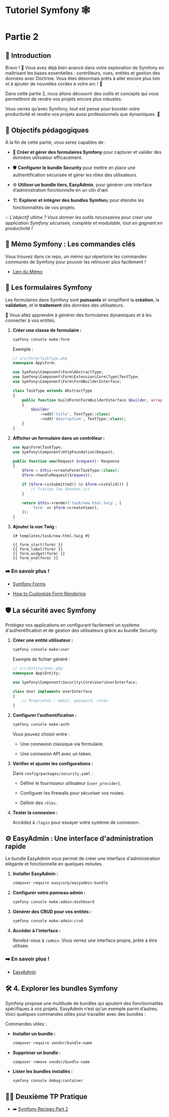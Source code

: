 # Tutoriel Symfony 🕸️

# Partie 2

## 🌟 Introduction

Bravo ! 🎉 Vous avez déjà bien avancé dans votre exploration de Symfony en maîtrisant les bases essentielles : contrôleurs, vues, entités et gestion des données avec Doctrine. Vous êtes désormais prêts à aller encore plus loin et à ajouter de nouvelles cordes à votre arc ! 🎯

Dans cette partie 2, nous allons découvrir des outils et concepts qui vous permettront de rendre vos projets encore plus robustes.

Vous verrez qu’avec Symfony, tout est pensé pour booster votre productivité et rendre vos projets aussi professionnels que dynamiques. 💼

## 🎯 Objectifs pédagogiques

À la fin de cette partie, vous serez capables de :

- 🧩 **Créer et gérer des formulaires Symfony** pour capturer et valider des données utilisateur efficacement.

- 🛡️ **Configurer le bundle Security** pour mettre en place une authentification sécurisée et gérer les rôles des utilisateurs.

- ⚙️ **Utiliser un bundle tiers, EasyAdmin**, pour générer une interface d’administration fonctionnelle en un clin d'œil.

- 🏗️ **Explorer et intégrer des bundles Symfon**y pour étendre les fonctionnalités de vos projets.

💡 _L’objectif ultime ? Vous donner les outils nécessaires pour créer une application Symfony sécurisée, complète et modulable, tout en gagnant en productivité !_

## 📌 Mémo Symfony : Les commandes clés

Vous trouvez dans ce repo, un mémo qui répertorie les commandes communes de Symfony pour pouvoir les retrouver plus facilement !

- [Lien du Mémo](./Memo.md)

## 🧩 Les formulaires Symfony

Les formulaires dans Symfony sont **puissants** et simplifient la **création**, la **validation**, et le **traitement** des données des utilisateurs.

🎯 Vous allez apprendre à générer des formulaires dynamiques et à les connecter à vos entités.

1.  **Créer une classe de formulaire :**

    ```bash
    symfony console make:form
    ```

    Exemple :

    ```php
    // src/Form/TaskType.php
    namespace App\Form;

    use Symfony\Component\Form\AbstractType;
    use Symfony\Component\Form\Extension\Core\Type\TextType;
    use Symfony\Component\Form\FormBuilderInterface;

    class TaskType extends AbstractType
    {
        public function buildForm(FormBuilderInterface $builder, array $options): void
        {
            $builder
                ->add('title', TextType::class)
                ->add('description', TextType::class);
        }
    }
    ```

2.  **Afficher un formulaire dans un contrôleur :**

    ```php
    use App\Form\TaskType;
    use Symfony\Component\HttpFoundation\Request;

    public function new(Request $request): Response
    {
        $form = $this->createForm(TaskType::class);
        $form->handleRequest($request);

        if ($form->isSubmitted() && $form->isValid()) {
            // Traitez les données ici
        }

        return $this->render('task/new.html.twig', [
            'form' => $form->createView(),
        ]);
    }
    ```

3.  **Ajouter la vue Twig :**

    ```twig
    {# templates/task/new.html.twig #}

    {{ form_start(form) }}
    {{ form_label(form) }}
    {{ form_widget(form) }}
    {{ form_end(form) }}
    ```

### ➡️ En savoir plus !

- [Symfony Forms](https://symfony.com/doc/current/forms.html)

- [How to Customize Form Rendering](https://symfony.com/doc/current/form/form_customization.html)


## 🛡️ La sécurité avec Symfony

Protégez vos applications en configurant facilement un système d'authentification et de gestion des utilisateurs grâce au bundle Security.

1. **Créer une entité utilisateur :**

    ```bash
    symfony console make:user
    ```

    Exemple de fichier généré :

    ```php
    // src/Entity/User.php
    namespace App\Entity;

    use Symfony\Component\Security\Core\User\UserInterface;

    class User implements UserInterface
    {
        // Propriétés : email, password, roles
    }
    ```

2. **Configurer l’authentification :**

    ```bash
    symfony console make:auth
    ```

    Vous pouvez choisir entre :

    * Une connexion classique via formulaire.

    * Une connexion API avec un token.

3. **Vérifier et ajuster les configurations :**

    Dans `config/packages/security.yaml` :

    * Définir le fournisseur utilisateur (`user_provider`).

    * Configurer les firewalls pour sécuriser vos routes.

    * Définir des `rôles`.

4. **Tester la connexion :**

    Accédez à `/login` pour essayer votre système de connexion.

## ⚙️ EasyAdmin : Une interface d'administration rapide

Le bundle EasyAdmin vous permet de créer une interface d'administration élégante et fonctionnelle en quelques minutes.

1. **Installer EasyAdmin :**

    ```bash
    composer require easycorp/easyadmin-bundle
    ```

2. **Configurer votre panneau admin :**

    ```bash
    symfony console make:admin:dashboard
    ```

3. **Générer des CRUD pour vos entités :**
 
    ```bash
    symfony console make:admin:crud
    ```

4. **Accéder à l'interface :**

    Rendez-vous à `/admin`. Vous verrez une interface propre, prête à être utilisée.

### ➡️ En savoir plus !

- [EasyAdmin](https://symfony.com/bundles/EasyAdminBundle/current/index.html)


## 🛠️ 4. Explorer les bundles Symfony

Symfony propose une multitude de bundles qui ajoutent des fonctionnalités spécifiques à vos projets. EasyAdmin n’est qu’un exemple parmi d’autres. Voici quelques commandes utiles pour travailler avec des bundles :

Commandes utiles :

* **Installer un bundle :**

    ```bash
    composer require vendor/bundle-name
    ```
* **Supprimer un bundle :**

    ```bash
    composer remove vendor/bundle-name
    ```

* **Lister les bundles installés :**

    ```bash
    symfony console debug:container
    ```

## 👨‍💻 Deuxième TP Pratique 

* ➡️ [Symfony Recipes Part 2](https://github.com/code-gt/GT4D-Recipes-Symfony-Part-2)
